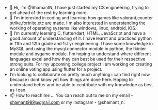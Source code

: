 - 👋 Hi, I’m @ShamantN, I have just started my CS engineering, trying to get ahead of the rest by learning more.
- 👀 I’m interested in coding and learning how games like valorant,counter strike,fortnite,etc are made. I'm also interested in understanding the working of operating systems like windows, linux, android, iOS.
- 🌱 I’m currently learning C, flutter/dart, HTML, JavaScript and have a good amount of understanding of it. I have learnt and practiced python in 11th and 12th grade and 1st yr engineering. I have some knowledge in MySQL and using the mysql.connector module in python,  the tkinter module and pygame module. I'm hoping to understand where different languages excel and how they can best be used for their respective strong suits. For my upcoming college project i am working on creating an online voting app using flutter for a project.
- I’m looking to collaborate on pretty much anything i can find right now because i dont know yet how things are done here. Hoping to understand better and be able to contribute with my knowledge as best as i can.
- 📫 How to reach me ... You can reach out to me on my email - shamant999@gmail.com or my Instagram - @shamant_n.

<!---
ShamantN/ShamantN is a ✨ special ✨ repository because its `README.md` (this file) appears on your GitHub profile.
You can click the Preview link to take a look at your changes.
--->
